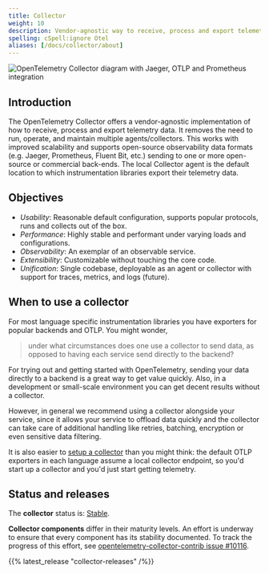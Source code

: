 ```yaml
---
title: Collector
weight: 10
description: Vendor-agnostic way to receive, process and export telemetry data.
spelling: cSpell:ignore Otel
aliases: [/docs/collector/about]
---
```


![OpenTelemetry Collector diagram with Jaeger, OTLP and Prometheus integration](https://raw.github.com/open-telemetry/opentelemetry.io/main/iconography/Otel_Collector.svg)

## Introduction

The OpenTelemetry Collector offers a vendor-agnostic implementation of how to
receive, process and export telemetry data. It removes the need to run,
operate, and maintain multiple agents/collectors. This works with improved scalability and supports
open-source observability data formats (e.g. Jaeger, Prometheus, Fluent Bit,
etc.) sending to one or more open-source or commercial back-ends. The local Collector agent
is the default location to which instrumentation libraries export their telemetry data.

## Objectives

- *Usability*: Reasonable default configuration, supports popular protocols, runs and collects out of the box.
- *Performance*: Highly stable and performant under varying loads and configurations.
- *Observability*: An exemplar of an observable service.
- *Extensibility*: Customizable without touching the core code.
- *Unification*: Single codebase, deployable as an agent or collector with support for traces, metrics, and logs (future).

## When to use a collector

For most language specific instrumentation libraries you have exporters for popular backends and OTLP. You might wonder,

> under what circumstances does one use a collector to send data, as opposed to having each service send directly to the backend?

For trying out and getting started with OpenTelemetry, sending your data directly to a backend is a great way to get value quickly.
Also, in a development or small-scale environment you can get decent results without a collector.

However, in general we recommend using a collector alongside your service, since it allows your service to offload data quickly and the collector
can take care of additional handling like retries, batching, encryption or even sensitive data filtering.

It is also easier to [setup a collector](./getting-started) than you might think: the default OTLP exporters in each language assume a local collector endpoint, so you'd start up a collector and you'd just start getting telemetry.

## Status and releases

The **collector** status is: [Stable][].

**Collector components** differ in their maturity levels. An effort is underway
to ensure that every component has its stability documented. To track the
progress of this effort, see [opentelemetry-collector-contrib issue
#10116][10116]. 

{{% latest_release "collector-releases" /%}}

[10116]: https://github.com/open-telemetry/opentelemetry-collector-contrib/issues/10116
[Stable]: https://github.com/open-telemetry/opentelemetry-collector#stable
